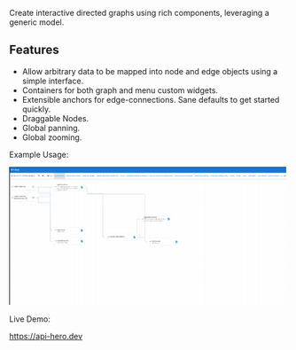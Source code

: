 Create interactive directed graphs using rich components, leveraging a generic model.

## Features
* Allow arbitrary data to be mapped into node and edge objects using a simple interface.
* Containers for both graph and menu custom widgets.
* Extensible anchors for edge-connections.  Sane defaults to get started quickly.
* Draggable Nodes.
* Global panning.
* Global zooming.

Example Usage:

![Demo Gif](api-hero-demo.gif)

Live Demo:

https://api-hero.dev



